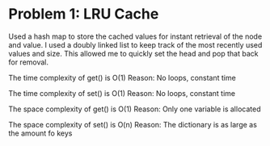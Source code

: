 # Problem 1: LRU Cache

Used a hash map to store the cached values for instant retrieval of the node and value.
I used a doubly linked list to keep track of the most recently used values and size. This allowed me to quickly set the head and pop that back for removal.

The time complexity of get() is O(1) Reason: No loops, constant time

The time complexity of set() is O(1) Reason: No loops, constant time

The space complexity of get() is O(1) Reason: Only one variable is allocated

The space complexity of set() is O(n) Reason: The dictionary is as large as the amount fo keys

